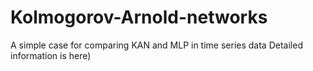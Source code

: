# Kolmogorov-Arnold-networks
A simple case for comparing KAN and MLP in time series data
Detailed information is here)



